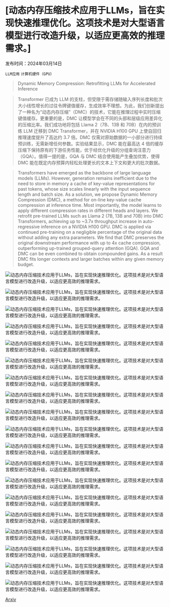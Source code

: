 # [动态内存压缩技术应用于LLMs，旨在实现快速推理优化。这项技术是对大型语言模型进行改造升级，以适应更高效的推理需求。]

发布时间：2024年03月14日

`LLM应用` `计算机硬件（GPU）`

> Dynamic Memory Compression: Retrofitting LLMs for Accelerated Inference

> Transformer 已成为 LLM 的支柱，但受限于需存储随输入序列长度和批次大小线性增长的过往令牌键值缓存，生成效率不理想。为此，我们创新提出了一种名为“动态内存压缩”（DMC）的技术，它能在推理过程中实时压缩键值缓存。更重要的是，DMC 让模型学会在不同的头部和层级应用差异化的压缩比率。我们成功地将包括 Llama 2（7B、13B 和 70B）在内的预训练 LLM 迁移到 DMC Transformer，并在 NVIDIA H100 GPU 上使自回归推理速度提升了高达约 3.7 倍。DMC 仅需对原始数据的一小部分进行持续预训练，无需新增任何参数。实验结果显示，DMC 能在最高达 4 倍的缓存压缩下保持原有的下游任务性能，优于经优化升级的分组查询注意力（GQA）。值得一提的是，GQA 与 DMC 结合使用能产生叠加优势，使得 DMC 能在既定内存预算内轻松处理更长的文本上下文和更大的批次数据。

> Transformers have emerged as the backbone of large language models (LLMs). However, generation remains inefficient due to the need to store in memory a cache of key-value representations for past tokens, whose size scales linearly with the input sequence length and batch size. As a solution, we propose Dynamic Memory Compression (DMC), a method for on-line key-value cache compression at inference time. Most importantly, the model learns to apply different compression rates in different heads and layers. We retrofit pre-trained LLMs such as Llama 2 (7B, 13B and 70B) into DMC Transformers, achieving up to ~3.7x throughput increase in auto-regressive inference on a NVIDIA H100 GPU. DMC is applied via continued pre-training on a negligible percentage of the original data without adding any extra parameters. We find that DMC preserves the original downstream performance with up to 4x cache compression, outperforming up-trained grouped-query attention (GQA). GQA and DMC can be even combined to obtain compounded gains. As a result DMC fits longer contexts and larger batches within any given memory budget.

![动态内存压缩技术应用于LLMs，旨在实现快速推理优化。这项技术是对大型语言模型进行改造升级，以适应更高效的推理需求。](../../../paper_images/2403.09636/x1.png)

![动态内存压缩技术应用于LLMs，旨在实现快速推理优化。这项技术是对大型语言模型进行改造升级，以适应更高效的推理需求。](../../../paper_images/2403.09636/x2.png)

![动态内存压缩技术应用于LLMs，旨在实现快速推理优化。这项技术是对大型语言模型进行改造升级，以适应更高效的推理需求。](../../../paper_images/2403.09636/x3.png)

![动态内存压缩技术应用于LLMs，旨在实现快速推理优化。这项技术是对大型语言模型进行改造升级，以适应更高效的推理需求。](../../../paper_images/2403.09636/x4.png)

![动态内存压缩技术应用于LLMs，旨在实现快速推理优化。这项技术是对大型语言模型进行改造升级，以适应更高效的推理需求。](../../../paper_images/2403.09636/x5.png)

![动态内存压缩技术应用于LLMs，旨在实现快速推理优化。这项技术是对大型语言模型进行改造升级，以适应更高效的推理需求。](../../../paper_images/2403.09636/x6.png)

![动态内存压缩技术应用于LLMs，旨在实现快速推理优化。这项技术是对大型语言模型进行改造升级，以适应更高效的推理需求。](../../../paper_images/2403.09636/x7.png)

![动态内存压缩技术应用于LLMs，旨在实现快速推理优化。这项技术是对大型语言模型进行改造升级，以适应更高效的推理需求。](../../../paper_images/2403.09636/x8.png)

![动态内存压缩技术应用于LLMs，旨在实现快速推理优化。这项技术是对大型语言模型进行改造升级，以适应更高效的推理需求。](../../../paper_images/2403.09636/x9.png)

![动态内存压缩技术应用于LLMs，旨在实现快速推理优化。这项技术是对大型语言模型进行改造升级，以适应更高效的推理需求。](../../../paper_images/2403.09636/x10.png)

![动态内存压缩技术应用于LLMs，旨在实现快速推理优化。这项技术是对大型语言模型进行改造升级，以适应更高效的推理需求。](../../../paper_images/2403.09636/x11.png)

![动态内存压缩技术应用于LLMs，旨在实现快速推理优化。这项技术是对大型语言模型进行改造升级，以适应更高效的推理需求。](../../../paper_images/2403.09636/x12.png)

![动态内存压缩技术应用于LLMs，旨在实现快速推理优化。这项技术是对大型语言模型进行改造升级，以适应更高效的推理需求。](../../../paper_images/2403.09636/x13.png)

![动态内存压缩技术应用于LLMs，旨在实现快速推理优化。这项技术是对大型语言模型进行改造升级，以适应更高效的推理需求。](../../../paper_images/2403.09636/x14.png)

![动态内存压缩技术应用于LLMs，旨在实现快速推理优化。这项技术是对大型语言模型进行改造升级，以适应更高效的推理需求。](../../../paper_images/2403.09636/x15.png)

![动态内存压缩技术应用于LLMs，旨在实现快速推理优化。这项技术是对大型语言模型进行改造升级，以适应更高效的推理需求。](../../../paper_images/2403.09636/x16.png)

![动态内存压缩技术应用于LLMs，旨在实现快速推理优化。这项技术是对大型语言模型进行改造升级，以适应更高效的推理需求。](../../../paper_images/2403.09636/x17.png)

![动态内存压缩技术应用于LLMs，旨在实现快速推理优化。这项技术是对大型语言模型进行改造升级，以适应更高效的推理需求。](../../../paper_images/2403.09636/x18.png)

![动态内存压缩技术应用于LLMs，旨在实现快速推理优化。这项技术是对大型语言模型进行改造升级，以适应更高效的推理需求。](../../../paper_images/2403.09636/x19.png)

[Arxiv](https://arxiv.org/abs/2403.09636)